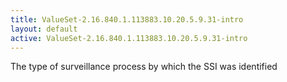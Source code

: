 ```yaml
---
title: ValueSet-2.16.840.1.113883.10.20.5.9.31-intro
layout: default
active: ValueSet-2.16.840.1.113883.10.20.5.9.31-intro
---
```


The type of surveillance process by which the SSI was identified